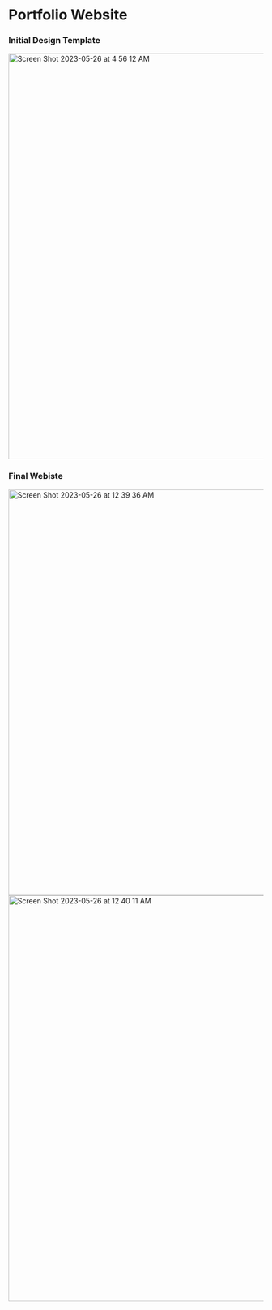 # Portfolio Website
### Initial Design Template
<img width="800" alt="Screen Shot 2023-05-26 at 4 56 12 AM" src="https://github.com/anjalis-ingh/anjalis-ingh.github.io/assets/96373072/0bfe37e3-a754-4206-a5cd-9a3c8ab8069f">

### Final Webiste 
<img width="800" alt="Screen Shot 2023-05-26 at 12 39 36 AM" src="https://github.com/anjalis-ingh/anjalis-ingh.github.io/assets/96373072/2df899fb-4df6-4f19-b955-908be55a9778">
<img width="800" alt="Screen Shot 2023-05-26 at 12 40 11 AM" src="https://github.com/anjalis-ingh/anjalis-ingh.github.io/assets/96373072/c5d7e9df-b4dd-479a-a456-ceff4793ff1a">
